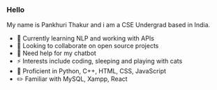 ### Hello
My name is Pankhuri Thakur and i am a CSE Undergrad based in India.

- 🌱 Currently learning NLP and working with APIs
- 👯 Looking to collaborate on open source projects
- 🤔 Need help for my chatbot
- ⚡ Interests include coding, sleeping and playing with cats
- 🧠 Proficient in Python, C++, HTML, CSS, JavaScript
- ✏️ Familiar with MySQL, Xampp, React
<!--
**punz321/punz321** is a ✨ _special_ ✨ repository because its `README.md` (this file) appears on your GitHub profile.

Here are some ideas to get you started:

- 🔭 I’m currently working on ..

- 💬 Ask me about ...
- 📫 How to reach me: ...

-  Fun fact: ...
-->
